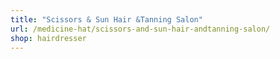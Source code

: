```yaml
---
title: "Scissors & Sun Hair &Tanning Salon"
url: /medicine-hat/scissors-and-sun-hair-andtanning-salon/
shop: hairdresser
---
```

